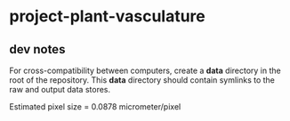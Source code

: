 # project-plant-vasculature

## dev notes
For cross-compatibility between computers, create a __data__ directory in the root of the repository. This __data__ directory should contain symlinks to the raw and output data stores.

Estimated pixel size = 0.0878 micrometer/pixel

